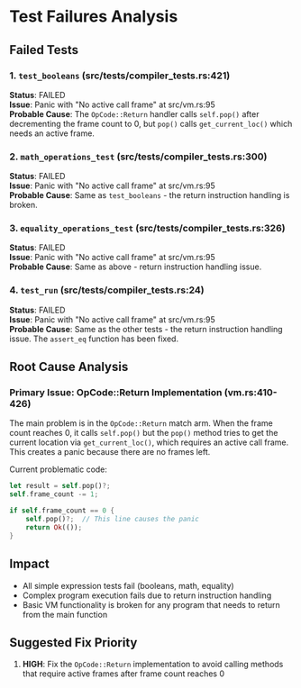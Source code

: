 # Test Failures Analysis

## Failed Tests

### 1. `test_booleans` (src/tests/compiler_tests.rs:421)
**Status**: FAILED  
**Issue**: Panic with "No active call frame" at src/vm.rs:95  
**Probable Cause**: The `OpCode::Return` handler calls `self.pop()` after decrementing the frame count to 0, but `pop()` calls `get_current_loc()` which needs an active frame.

### 2. `math_operations_test` (src/tests/compiler_tests.rs:300)
**Status**: FAILED  
**Issue**: Panic with "No active call frame" at src/vm.rs:95  
**Probable Cause**: Same as `test_booleans` - the return instruction handling is broken.

### 3. `equality_operations_test` (src/tests/compiler_tests.rs:326)  
**Status**: FAILED  
**Issue**: Panic with "No active call frame" at src/vm.rs:95  
**Probable Cause**: Same as above - return instruction handling issue.

### 4. `test_run` (src/tests/compiler_tests.rs:24)
**Status**: FAILED  
**Issue**: Panic with "No active call frame" at src/vm.rs:95  
**Probable Cause**: Same as the other tests - the return instruction handling issue. The `assert_eq` function has been fixed.

## Root Cause Analysis

### Primary Issue: OpCode::Return Implementation (vm.rs:410-426)
The main problem is in the `OpCode::Return` match arm. When the frame count reaches 0, it calls `self.pop()` but the `pop()` method tries to get the current location via `get_current_loc()`, which requires an active call frame. This creates a panic because there are no frames left.

Current problematic code:
```rust
let result = self.pop()?;
self.frame_count -= 1;

if self.frame_count == 0 {
    self.pop()?;  // This line causes the panic
    return Ok(());
}
```

## Impact
- All simple expression tests fail (booleans, math, equality)
- Complex program execution fails due to return instruction handling
- Basic VM functionality is broken for any program that needs to return from the main function

## Suggested Fix Priority
1. **HIGH**: Fix the `OpCode::Return` implementation to avoid calling methods that require active frames after frame count reaches 0